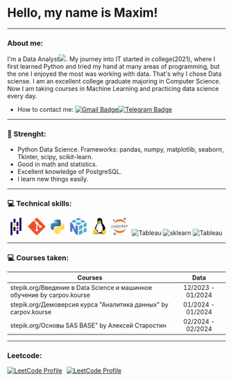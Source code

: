   <a name="readme-top"></a>

# Hello, my name is Maxim!

---

### About me:

I'm a Data Analyst<img src="https://media.giphy.com/media/WUlplcMpOCEmTGBtBW/giphy.gif" width="30px">. My journey into IT started in college(2021), where I first learned Python and tried my hand at many areas of programming, but the one I enjoyed the most was working with data. That's why I chose Data sciense. I am an excellent college graduate majoring in Computer Science. Now I am taking courses in Machine Learning and practicing data science every day.

- How to contact me: [![Gmail Badge](https://img.shields.io/badge/-wbizmax@gmail.com-red?style=flat&logo=Gmail&logoColor=white)](mailto:wbizmax@gmail.com)[![Telegram Badge](https://img.shields.io/badge/-M1VE-blue?style=flat&logo=Telegram&logoColor=white)](https://t.me/m1vew) 

---

### 🦾 Strenght:

- Python Data Science. Frameworks: pandas, numpy, matplotlib, seaborn, Tkinter, scipy, scikit-learn.
- Good in math and statistics.
- Excellent knowledge of PostgreSQL.
- I learn new things easily.
---

### 💻 Technical skills:

<div>
  <img src="https://github.com/devicons/devicon/blob/master/icons/pandas/pandas-original.svg" title="pandas" alt="pandas" width="40" height="40"/>&nbsp
  <img src="https://github.com/devicons/devicon/blob/master/icons/git/git-original.svg" title="git" alt="git" width="40" height="40"/>&nbsp
  <img src="https://github.com/devicons/devicon/blob/master/icons/python/python-original.svg" title="python" alt="python" width="40" height="40"/>&nbsp
  <img src="https://github.com/devicons/devicon/blob/master/icons/numpy/numpy-original.svg" title="numpy" alt="numpy" width="40" height="40"/>&nbsp
  <img src="https://github.com/devicons/devicon/blob/master/icons/linux/linux-original.svg" title="linux" alt="linux" width="40" height="40"/>&nbsp
  <img src="https://github.com/devicons/devicon/blob/master/icons/jupyter/jupyter-original-wordmark.svg" title="jupyter" alt="jupyter" width="40" height="40"/>&nbsp
  <img src="https://seeklogo.com/images/T/tableau-software-logo-F1CE2CA54A-seeklogo.com.png" alt="Tableau" width="40" height="40"/>
  <img src="https://p7.hiclipart.com/preview/309/384/987/scikit-learn-python-computer-icons-scikit-image-machine-learning-learning.jpg" alt="sklearn" width="40" height="40"/>
  <img src="https://cdn.icon-icons.com/icons2/2415/PNG/512/postgresql_plain_logo_icon_146389.png" alt="Tableau" width="40" height="40"/>

</div>

---

### 💻 Courses taken:

| Courses                                                                  | Data              |
| -------------------------------------------------------------------------| :---------------: |
| stepik.org/Введение в Data Science и машинное обучение by carpov.kourse  | 12/2023 - 01/2024 |
| stepik.org/Демоверсия курса "Аналитика данных"         by carpov.kourse  | 01/2024 - 01/2024 |
| stepik.org/Основы SAS BASE"                        by Алексей Старостин  | 02/2024 - 02/2024 |


---

### Leetcode:

<div style="display: flex; align-items: center;">
  <a href="https://leetcode.com/alex228228/">
    <img src="https://cdn.iconscout.com/icon/free/png-256/free-leetcode-3628885-3030025.png" alt="LeetCode Profile" width="40" height="40">
  </a>
  <a href="https://leetcode.com/M1VSUN1T3/" style="margin-left: 10px;">
    <img src="https://img.shields.io/badge/LeetCode-M1VSUN1T3-brightgreen" alt="LeetCode Profile">
  </a>
</div>
